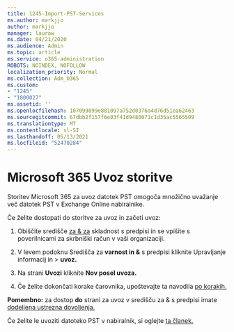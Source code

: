 ```yaml
---
title: 1245-Import-PST-Services
ms.author: markjjo
author: markjjo
manager: lauraw
ms.date: 04/21/2020
ms.audience: Admin
ms.topic: article
ms.service: o365-administration
ROBOTS: NOINDEX, NOFOLLOW
localization_priority: Normal
ms.collection: Adm_O365
ms.custom:
- "1245"
- "1800027"
ms.assetid: ''
ms.openlocfilehash: 107099899e881097a752d0376a4d76d51ea62463
ms.sourcegitcommit: 67dbb2f157f6e83f41d9480071c1d35ac5565509
ms.translationtype: MT
ms.contentlocale: sl-SI
ms.lasthandoff: 05/13/2021
ms.locfileid: "52470284"
---
```

# <a name="microsoft-365-import-service"></a>Microsoft 365 Uvoz storitve

Storitev Microsoft 365 za uvoz datotek PST omogoča množično uvažanje več datotek PST v Exchange Online nabiralnike.

Če želite dostopati do storitve za uvoz in začeti uvoz:

1. Obiščite središče [za & za](https://protection.office.com) skladnost s predpisi in se vpišite s poverilnicami za skrbniški račun v vaši organizaciji.

2. V levem podoknu Središča za **varnost in &** s predpisi kliknite Upravljanje informacij in > **uvoz.**

3. Na strani **Uvozi** kliknite **Nov posel uvoza.**

4. Če želite dokončati korake čarovnika, upoštevajte ta navodila [po korakih.](/microsoft-365/compliance/use-network-upload-to-import-pst-files.md)

**Pomembno:** za dostop **do** strani za uvoz v središču za & s predpisi imate [dodeljena ustrezna dovoljenja.](/microsoft-365/security/office-365-security/use-dkim-to-validate-outbound-email.md)

Če želite le uvoziti datoteko PST v nabiralnik, si oglejte [ta članek.](https://support.office.com/article/import-email-contacts-and-calendar-from-an-outlook-pst-file-431a8e9a-f99f-4d5f-ae48-ded54b3440ac)
